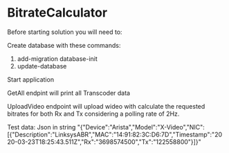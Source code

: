 # BitrateCalculator

Before starting solution you will need to:

Create database with these commands:
1. add-migration database-init
2. update-database

Start application

GetAll endpint will print all Transcoder data

UploadVideo endpoint will upload wideo with calculate the requested bitrates for both Rx and Tx considering a polling rate of 2Hz. 

Test data: Json in string
"{\"Device\":\"Arista\",\"Model\":\"X-Video\",\"NIC\":[{\"Description\":\"LinksysABR\",\"MAC\":\"14:91:82:3C:D6:7D\",\"Timestamp\":\"2020-03-23T18:25:43.511Z\",\"Rx\":\"3698574500\",\"Tx\":\"122558800\"}]}"

